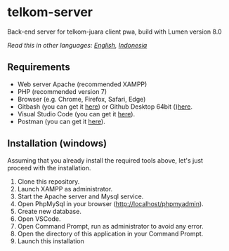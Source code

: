 # telkom-server

 Back-end server for telkom-juara client pwa, build with Lumen version 8.0

 *Read this in other languages: [English](https://github.com/diolan12/telkom-server), [Indonesia](https://github.com/diolan12/telkom-server/blob/main/README.id.md)*

## Requirements

- Web server Apache (recommended XAMPP)
- PHP (recommended version 7)
- Browser (e.g. Chrome, Firefox, Safari, Edge)
- Gitbash (you can get it [here](https://git-scm.com/downloads)) or Github Desktop 64bit ()[here](https://desktop.github.com/).
- Visual Studio Code (you can get it [here](https://code.visualstudio.com/Download)).
- Postman (you can get it [here](https://www.postman.com/downloads/)).

## Installation (windows)

Assuming that you already install the required tools above, let's just proceed with the installation.

1. Clone this repository.
2. Launch XAMPP as administrator.
3. Start the Apache server and Mysql service.
4. Open PhpMySql in your browser (<http://localhost/phpmyadmin>).
5. Create new database.
6. Open VSCode.
7. Open Command Prompt, run as administrator to avoid any error.
8. Open the directory of this application in your Command Prompt.
9. Launch this installation
